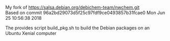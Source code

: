 My fork of  https://salsa.debian.org/debichem-team/nwchem.git  
Based on commit 96a2bd29073d5f25c97fdf9ce0493857b31fcae0 Mon Jun 25 10:56:38 2018

The provides script  build_pkg.sh to build the Debian packages on an Ubuntu Xenial computer
